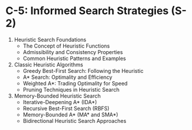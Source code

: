 # C-5: Informed Search Strategies (S-2)

1. Heuristic Search Foundations
    - The Concept of Heuristic Functions
    - Admissibility and Consistency Properties
    - Common Heuristic Patterns and Examples
2. Classic Heuristic Algorithms
    - Greedy Best-First Search: Following the Heuristic
    - A\* Search: Optimality and Efficiency
    - Weighted A\*: Trading Optimality for Speed
    - Pruning Techniques in Heuristic Search
3. Memory-Bounded Heuristic Search
    - Iterative-Deepening A* (IDA*)
    - Recursive Best-First Search (RBFS)
    - Memory-Bounded A* (MA* and SMA\*)
    - Bidirectional Heuristic Search Approaches
